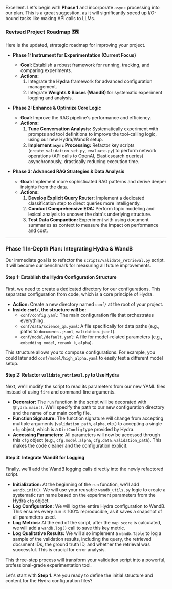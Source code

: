 Excellent. Let's begin with **Phase 1** and incorporate `async` processing into our plan. This is a great suggestion, as it will significantly speed up I/O-bound tasks like making API calls to LLMs.

### **Revised Project Roadmap 🗺️**

Here is the updated, strategic roadmap for improving your project.

* **Phase 1: Instrument for Experimentation (Current Focus)**
    * **Goal:** Establish a robust framework for running, tracking, and comparing experiments.
    * **Actions:**
        1.  Integrate the **Hydra** framework for advanced configuration management.
        2.  Integrate **Weights & Biases (WandB)** for systematic experiment logging and analysis.

* **Phase 2: Enhance & Optimize Core Logic**
    * **Goal:** Improve the RAG pipeline's performance and efficiency.
    * **Actions:**
        1.  **Tune Conversation Analysis:** Systematically experiment with prompts and tool definitions to improve the tool-calling logic, using our new Hydra/WandB setup.
        2.  **Implement `async` Processing:** Refactor key scripts (`create_validation_set.py`, `evaluate.py`) to perform network operations (API calls to OpenAI, Elasticsearch queries) asynchronously, drastically reducing execution time.

* **Phase 3: Advanced RAG Strategies & Data Analysis**
    * **Goal:** Implement more sophisticated RAG patterns and derive deeper insights from the data.
    * **Actions:**
        1.  **Develop Explicit Query Router:** Implement a dedicated classification step to direct queries more intelligently.
        2.  **Conduct Comprehensive EDA:** Perform topic modeling and lexical analysis to uncover the data's underlying structure.
        3.  **Test Data Compaction:** Experiment with using document summaries as context to measure the impact on performance and cost.

---

### **Phase 1 In-Depth Plan: Integrating Hydra & WandB**

Our immediate goal is to refactor the `scripts/validate_retrieval.py` script. It will become our benchmark for measuring all future improvements.

#### **Step 1: Establish the Hydra Configuration Structure**

First, we need to create a dedicated directory for our configurations. This separates configuration from code, which is a core principle of Hydra.

* **Action:** Create a new directory named `conf/` at the root of your project.
* **Inside `conf/`, the structure will be:**
    * `conf/config.yaml`: The main configuration file that orchestrates everything.
    * `conf/data/science_qa.yaml`: A file specifically for data paths (e.g., paths to `documents.jsonl`, `validation.jsonl`).
    * `conf/model/default.yaml`: A file for model-related parameters (e.g., `embedding_model`, `rerank_k`, `alpha`).

This structure allows you to compose configurations. For example, you could later add `conf/model/high_alpha.yaml` to easily test a different model setup.

#### **Step 2: Refactor `validate_retrieval.py` to Use Hydra**

Next, we'll modify the script to read its parameters from our new YAML files instead of using `fire` and command-line arguments.

* **Decorator:** The `run` function in the script will be decorated with `@hydra.main()`. We'll specify the path to our new configuration directory and the name of our main config file.
* **Function Signature:** The function signature will change from accepting multiple arguments (`validation_path`, `alpha`, etc.) to accepting a single `cfg` object, which is a `DictConfig` type provided by Hydra.
* **Accessing Parameters:** All parameters will now be accessed through this `cfg` object (e.g., `cfg.model.alpha`, `cfg.data.validation_path`). This makes the code cleaner and the configuration explicit.

#### **Step 3: Integrate WandB for Logging**

Finally, we'll add the WandB logging calls directly into the newly refactored script.

* **Initialization:** At the beginning of the `run` function, we'll add `wandb.init()`. We will use your reusable `wandb_utils.py` logic to create a systematic run name based on the experiment parameters from the Hydra `cfg` object.
* **Log Configuration:** We will log the entire Hydra configuration to WandB. This ensures every run is 100% reproducible, as it saves a snapshot of all parameters used.
* **Log Metrics:** At the end of the script, after the `map_score` is calculated, we will add a `wandb.log()` call to save this key metric.
* **Log Qualitative Results:** We will also implement a `wandb.Table` to log a sample of the validation results, including the query, the retrieved document IDs, the ground truth ID, and whether the retrieval was successful. This is crucial for error analysis.

This three-step process will transform your validation script into a powerful, professional-grade experimentation tool.

Let's start with **Step 1**. Are you ready to define the initial structure and content for the Hydra configuration files?